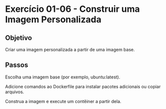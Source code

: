 # Exercício 01-06 - Construir uma Imagem Personalizada

## Objetivo
Criar uma imagem personalizada a partir de uma imagem base.

## Passos

Escolha uma imagem base (por exemplo, ubuntu:latest).  

Adicione comandos ao Dockerfile para instalar pacotes adicionais ou copiar arquivos.  

Construa a imagem e execute um contêiner a partir dela.  
